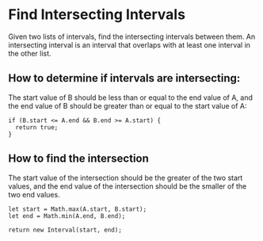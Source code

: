 # Find Intersecting Intervals

Given two lists of intervals, find the intersecting intervals between them. An intersecting interval is an interval that overlaps with at least one interval in the other list.

## How to determine if intervals are intersecting:
The start value of B should be less than or equal to the end value of A, and the end value of B should be greater than or equal to the start value of A:

```
if (B.start <= A.end && B.end >= A.start) {
  return true;
}
```

## How to find the intersection
The start value of the intersection should be the greater of the two start values, and the end value of the intersection should be the smaller of the two end values.

```
let start = Math.max(A.start, B.start);
let end = Math.min(A.end, B.end);

return new Interval(start, end);
```

